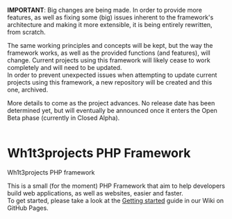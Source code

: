 **IMPORTANT**: Big changes are being made. In order to provide more features, as well as fixing some (big) issues inherent to the framework's architecture and making it more extensible, it is being entirely rewritten, from scratch.<br/>

The same working principles and concepts will be kept, but the way the framework works, as well as the provided functions (and features), will change. Current projects using this framework will likely cease to work completely and will need to be updated.<br/>
In order to prevent unexpected issues when attempting to update current projects using this framework, a new repository will be created and this one, archived.<br/>

More details to come as the project advances. No release date has been determined yet, but will eventually be announced once it enters the Open Beta phase (currently in Closed Alpha).
<br/><br/>

Wh1t3projects PHP Framework
==================

Wh1t3projects PHP framework

This is a small (for the moment) PHP Framework that aim to help developers build web applications, as well as websites, easier and faster.<br/>
To get started, please take a look at the [Getting started](https://wh1t3projects.github.io/PHP_Framework/quickstart/Home) guide in our Wiki on GitHub Pages.
